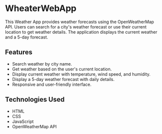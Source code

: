 # WheaterWebApp
This Weather App provides weather forecasts using the OpenWeatherMap API. Users can search for a city's weather forecast or use their current location to get weather details. The application displays the current weather and a 5-day forecast.

## Features
* Search weather by city name.
* Get weather based on the user's current location.
* Display current weather with temperature, wind speed, and humidity.
* Display a 5-day weather forecast with daily details.
* Responsive and user-friendly interface.

## Technologies Used
* HTML
* CSS
* JavaScript
* OpenWeatherMap API
